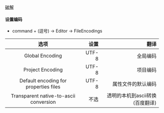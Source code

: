 [破解](https://www.exception.site/essay/how-to-free-use-intellij-idea-2019-3)
#### 设置编码
- command + (逗号)  -> Editor  ->  FileEncodings

|                   选项                   |    设置 |                  翻译 |
|:--------------------------------------:|------:|--------------------:|
|            Global Encoding             | UTF-8 |                全局编码 |
|            Project Encoding            | UTF-8 |                项目编码 |
| Default encoding for properties files  | UTF-8 |           属性文件的默认编码 |
| Transparent native-to-ascii conversion |    不选 | 透明的本机到ascii转换(百度翻译) |


